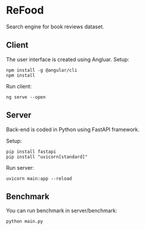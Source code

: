 # ReFood
Search engine for book reviews dataset.

## Client
The user interface is created using Angluar.
Setup:
```
npm install -g @angular/cli
npm install
```

Run client:
```
ng serve --open
```

## Server
Back-end is coded in Python using FastAPI framework.

Setup:
```
pip install fastapi
pip install "uvicorn[standard]"
```

Run server:
```
uvicorn main:app --reload
```

## Benchmark
You can run benchmark in server/benchmark:
```
python main.py
```
